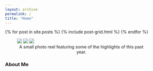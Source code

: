```yaml
---
layout: archive
permalink: /
title: "Home"
---
```


<div class="tiles">
{% for post in site.posts %}
	{% include post-grid.html %}
{% endfor %}
</div><!-- /.tiles -->

<figure class="third">
	<img src="https://derekponce.github.io/site/images/Pier_DerekEthan.jpg">
	<img src="https://derekponce.github.io/site/images/Derek_Sushi.jpg">
	<img src="https://derekponce.github.io/site/images/Family_DerekMo.jpg">
  <figcaption><center>A small photo reel featuring some of the highlights of this past year.</center></figcaption>
</figure>

### About Me



